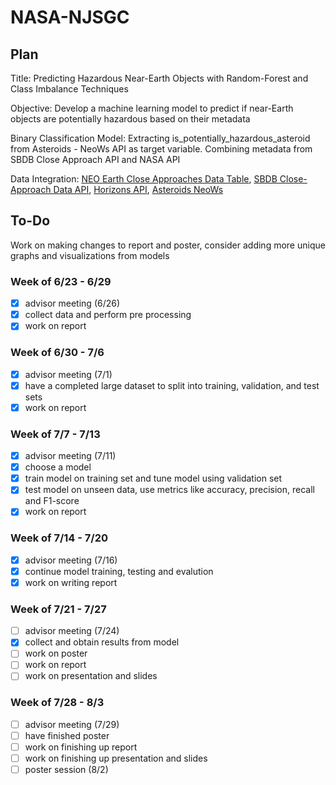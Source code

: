 # NASA-NJSGC

## Plan
Title: Predicting Hazardous Near-Earth Objects with Random-Forest and Class Imbalance Techniques

Objective: Develop a machine learning model to predict if near-Earth objects are potentially hazardous based on their metadata

Binary Classification Model: Extracting is_potentially_hazardous_asteroid from Asteroids - NeoWs API as target variable. Combining metadata from SBDB Close Approach API and NASA API

Data Integration: [NEO Earth Close Approaches Data Table](https://cneos.jpl.nasa.gov/ca/), [SBDB Close-Approach Data API](https://ssd-api.jpl.nasa.gov/doc/cad.html), [Horizons API](https://ssd-api.jpl.nasa.gov/doc/horizons.html#command), [Asteroids NeoWs](https://api.nasa.gov/?search=horizons#browseAPI)

## To-Do
Work on making changes to report and poster, consider adding more unique graphs and visualizations from models

### Week of 6/23 - 6/29
- [X] advisor meeting (6/26)
- [X] collect data and perform pre processing
- [X] work on report
### Week of 6/30 - 7/6
- [X] advisor meeting (7/1)
- [X] have a completed large dataset to split into training, validation, and test sets
- [X] work on report
### Week of 7/7 - 7/13
- [X] advisor meeting (7/11)
- [X] choose a model 
- [X] train model on training set and tune model using validation set
- [X] test model on unseen data, use metrics like accuracy, precision, recall and F1-score
- [X] work on report
### Week of 7/14 - 7/20
- [X] advisor meeting (7/16)
- [X] continue model training, testing and evalution 
- [X] work on writing report
### Week of 7/21 - 7/27
- [ ] advisor meeting (7/24)
- [X] collect and obtain results from model
- [ ] work on poster
- [ ] work on report
- [ ] work on presentation and slides
### Week of 7/28 - 8/3
- [ ] advisor meeting (7/29)
- [ ] have finished poster
- [ ] work on finishing up report
- [ ] work on finishing up presentation and slides
- [ ] poster session (8/2)
